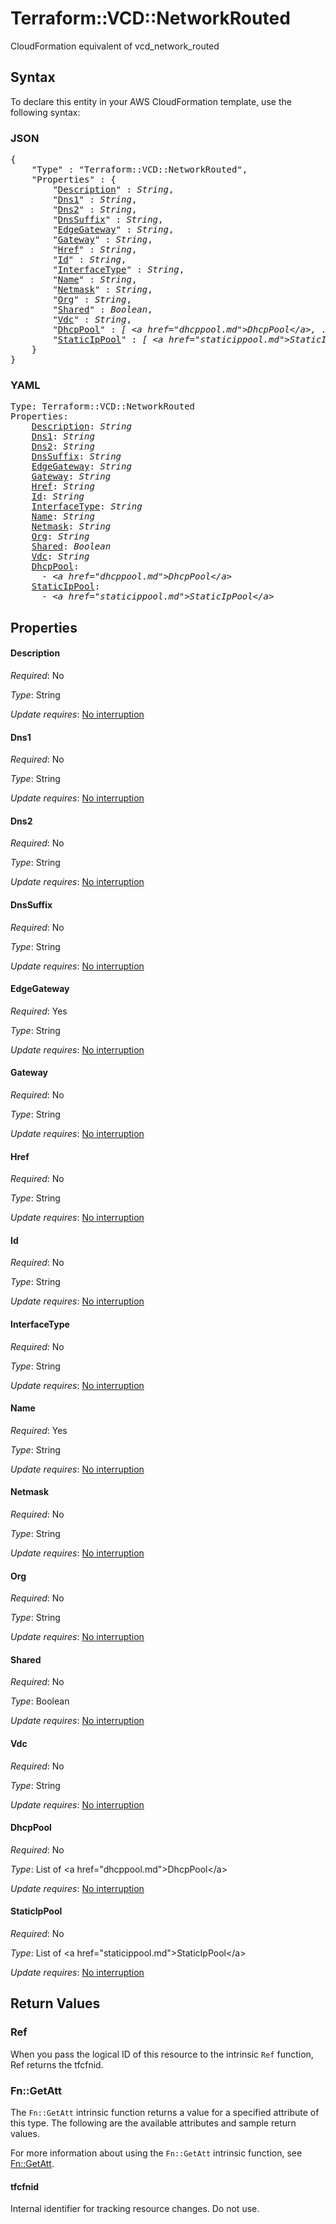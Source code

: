 # Terraform::VCD::NetworkRouted

CloudFormation equivalent of vcd_network_routed

## Syntax

To declare this entity in your AWS CloudFormation template, use the following syntax:

### JSON

<pre>
{
    "Type" : "Terraform::VCD::NetworkRouted",
    "Properties" : {
        "<a href="#description" title="Description">Description</a>" : <i>String</i>,
        "<a href="#dns1" title="Dns1">Dns1</a>" : <i>String</i>,
        "<a href="#dns2" title="Dns2">Dns2</a>" : <i>String</i>,
        "<a href="#dnssuffix" title="DnsSuffix">DnsSuffix</a>" : <i>String</i>,
        "<a href="#edgegateway" title="EdgeGateway">EdgeGateway</a>" : <i>String</i>,
        "<a href="#gateway" title="Gateway">Gateway</a>" : <i>String</i>,
        "<a href="#href" title="Href">Href</a>" : <i>String</i>,
        "<a href="#id" title="Id">Id</a>" : <i>String</i>,
        "<a href="#interfacetype" title="InterfaceType">InterfaceType</a>" : <i>String</i>,
        "<a href="#name" title="Name">Name</a>" : <i>String</i>,
        "<a href="#netmask" title="Netmask">Netmask</a>" : <i>String</i>,
        "<a href="#org" title="Org">Org</a>" : <i>String</i>,
        "<a href="#shared" title="Shared">Shared</a>" : <i>Boolean</i>,
        "<a href="#vdc" title="Vdc">Vdc</a>" : <i>String</i>,
        "<a href="#dhcppool" title="DhcpPool">DhcpPool</a>" : <i>[ &lt;a href=&#34;dhcppool.md&#34;&gt;DhcpPool&lt;/a&gt;, ... ]</i>,
        "<a href="#staticippool" title="StaticIpPool">StaticIpPool</a>" : <i>[ &lt;a href=&#34;staticippool.md&#34;&gt;StaticIpPool&lt;/a&gt;, ... ]</i>
    }
}
</pre>

### YAML

<pre>
Type: Terraform::VCD::NetworkRouted
Properties:
    <a href="#description" title="Description">Description</a>: <i>String</i>
    <a href="#dns1" title="Dns1">Dns1</a>: <i>String</i>
    <a href="#dns2" title="Dns2">Dns2</a>: <i>String</i>
    <a href="#dnssuffix" title="DnsSuffix">DnsSuffix</a>: <i>String</i>
    <a href="#edgegateway" title="EdgeGateway">EdgeGateway</a>: <i>String</i>
    <a href="#gateway" title="Gateway">Gateway</a>: <i>String</i>
    <a href="#href" title="Href">Href</a>: <i>String</i>
    <a href="#id" title="Id">Id</a>: <i>String</i>
    <a href="#interfacetype" title="InterfaceType">InterfaceType</a>: <i>String</i>
    <a href="#name" title="Name">Name</a>: <i>String</i>
    <a href="#netmask" title="Netmask">Netmask</a>: <i>String</i>
    <a href="#org" title="Org">Org</a>: <i>String</i>
    <a href="#shared" title="Shared">Shared</a>: <i>Boolean</i>
    <a href="#vdc" title="Vdc">Vdc</a>: <i>String</i>
    <a href="#dhcppool" title="DhcpPool">DhcpPool</a>: <i>
      - &lt;a href=&#34;dhcppool.md&#34;&gt;DhcpPool&lt;/a&gt;</i>
    <a href="#staticippool" title="StaticIpPool">StaticIpPool</a>: <i>
      - &lt;a href=&#34;staticippool.md&#34;&gt;StaticIpPool&lt;/a&gt;</i>
</pre>

## Properties

#### Description

_Required_: No

_Type_: String

_Update requires_: [No interruption](https://docs.aws.amazon.com/AWSCloudFormation/latest/UserGuide/using-cfn-updating-stacks-update-behaviors.html#update-no-interrupt)

#### Dns1

_Required_: No

_Type_: String

_Update requires_: [No interruption](https://docs.aws.amazon.com/AWSCloudFormation/latest/UserGuide/using-cfn-updating-stacks-update-behaviors.html#update-no-interrupt)

#### Dns2

_Required_: No

_Type_: String

_Update requires_: [No interruption](https://docs.aws.amazon.com/AWSCloudFormation/latest/UserGuide/using-cfn-updating-stacks-update-behaviors.html#update-no-interrupt)

#### DnsSuffix

_Required_: No

_Type_: String

_Update requires_: [No interruption](https://docs.aws.amazon.com/AWSCloudFormation/latest/UserGuide/using-cfn-updating-stacks-update-behaviors.html#update-no-interrupt)

#### EdgeGateway

_Required_: Yes

_Type_: String

_Update requires_: [No interruption](https://docs.aws.amazon.com/AWSCloudFormation/latest/UserGuide/using-cfn-updating-stacks-update-behaviors.html#update-no-interrupt)

#### Gateway

_Required_: No

_Type_: String

_Update requires_: [No interruption](https://docs.aws.amazon.com/AWSCloudFormation/latest/UserGuide/using-cfn-updating-stacks-update-behaviors.html#update-no-interrupt)

#### Href

_Required_: No

_Type_: String

_Update requires_: [No interruption](https://docs.aws.amazon.com/AWSCloudFormation/latest/UserGuide/using-cfn-updating-stacks-update-behaviors.html#update-no-interrupt)

#### Id

_Required_: No

_Type_: String

_Update requires_: [No interruption](https://docs.aws.amazon.com/AWSCloudFormation/latest/UserGuide/using-cfn-updating-stacks-update-behaviors.html#update-no-interrupt)

#### InterfaceType

_Required_: No

_Type_: String

_Update requires_: [No interruption](https://docs.aws.amazon.com/AWSCloudFormation/latest/UserGuide/using-cfn-updating-stacks-update-behaviors.html#update-no-interrupt)

#### Name

_Required_: Yes

_Type_: String

_Update requires_: [No interruption](https://docs.aws.amazon.com/AWSCloudFormation/latest/UserGuide/using-cfn-updating-stacks-update-behaviors.html#update-no-interrupt)

#### Netmask

_Required_: No

_Type_: String

_Update requires_: [No interruption](https://docs.aws.amazon.com/AWSCloudFormation/latest/UserGuide/using-cfn-updating-stacks-update-behaviors.html#update-no-interrupt)

#### Org

_Required_: No

_Type_: String

_Update requires_: [No interruption](https://docs.aws.amazon.com/AWSCloudFormation/latest/UserGuide/using-cfn-updating-stacks-update-behaviors.html#update-no-interrupt)

#### Shared

_Required_: No

_Type_: Boolean

_Update requires_: [No interruption](https://docs.aws.amazon.com/AWSCloudFormation/latest/UserGuide/using-cfn-updating-stacks-update-behaviors.html#update-no-interrupt)

#### Vdc

_Required_: No

_Type_: String

_Update requires_: [No interruption](https://docs.aws.amazon.com/AWSCloudFormation/latest/UserGuide/using-cfn-updating-stacks-update-behaviors.html#update-no-interrupt)

#### DhcpPool

_Required_: No

_Type_: List of &lt;a href=&#34;dhcppool.md&#34;&gt;DhcpPool&lt;/a&gt;

_Update requires_: [No interruption](https://docs.aws.amazon.com/AWSCloudFormation/latest/UserGuide/using-cfn-updating-stacks-update-behaviors.html#update-no-interrupt)

#### StaticIpPool

_Required_: No

_Type_: List of &lt;a href=&#34;staticippool.md&#34;&gt;StaticIpPool&lt;/a&gt;

_Update requires_: [No interruption](https://docs.aws.amazon.com/AWSCloudFormation/latest/UserGuide/using-cfn-updating-stacks-update-behaviors.html#update-no-interrupt)

## Return Values

### Ref

When you pass the logical ID of this resource to the intrinsic `Ref` function, Ref returns the tfcfnid.

### Fn::GetAtt

The `Fn::GetAtt` intrinsic function returns a value for a specified attribute of this type. The following are the available attributes and sample return values.

For more information about using the `Fn::GetAtt` intrinsic function, see [Fn::GetAtt](https://docs.aws.amazon.com/AWSCloudFormation/latest/UserGuide/intrinsic-function-reference-getatt.html).

#### tfcfnid

Internal identifier for tracking resource changes. Do not use.

